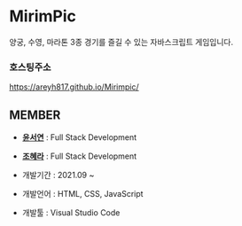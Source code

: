 # MirimPic
양궁, 수영, 마라톤 3종 경기를 즐길 수 있는 자바스크립트 게임입니다.

### 호스팅주소
https://areyh817.github.io/Mirimpic/




## MEMBER
* **[윤서연](https://github.com/yoon-seo-yeon)** : Full Stack Development
* **[조혜라](https://github.com/areyh817)** : Full Stack Development


* 개발기간 : 2021.09 ~ 
* 개발언어 : HTML, CSS, JavaScript
* 개발툴 : Visual Studio Code 
